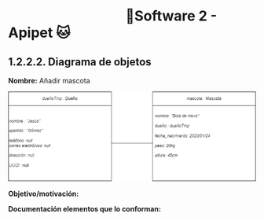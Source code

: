 #  &nbsp;&nbsp;&nbsp;&nbsp;&nbsp;&nbsp;&nbsp;&nbsp;&nbsp;&nbsp;&nbsp;&nbsp;&nbsp;&nbsp;&nbsp;&nbsp;&nbsp;&nbsp;&nbsp;&nbsp;&nbsp;&nbsp;&nbsp;&nbsp;&nbsp;&nbsp;&nbsp;&nbsp;&nbsp;&nbsp;&nbsp;&nbsp;&nbsp;&nbsp;&nbsp;&nbsp;🐶Software 2 - Apipet 🐱  #


## 1.2.2.2. Diagrama de objetos

**Nombre:** Añadir mascota

![Diagrama de objetos - añadir mascota](https://github.com/MiguelRiosT/ApipetDocumentacion/blob/main/Dise%C3%B1o%20detallado/Vista%20l%C3%B3gica/Diagrama%20de%20objetos/Diagrama%20de%20objetos%20-%20a%C3%B1adir%20mascota.drawio.png)

**Objetivo/motivación:**

**Documentación elementos que lo conforman:**


